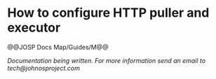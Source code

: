 # How to configure HTTP puller and executor

@@JOSP Docs Map/Guides/M@@

_Documentation being written.
For more information send an email to tech@johnosproject.com_

